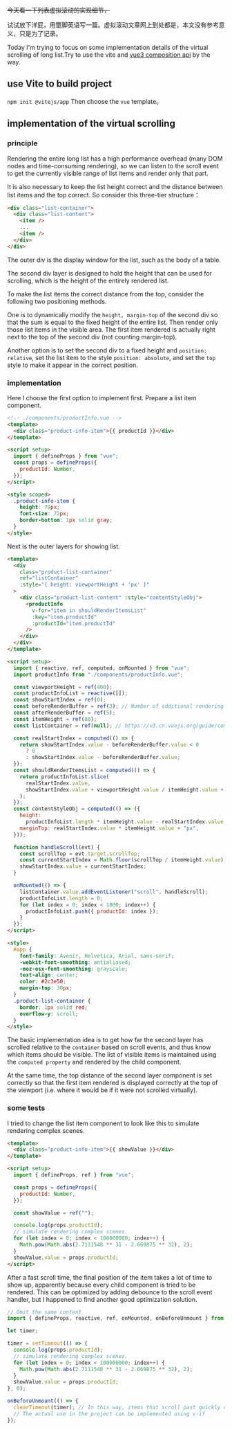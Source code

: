 ~~今天看一下列表虚拟滚动的实现细节，~~

试试放下洋屁，用蹩脚英语写一篇。虚拟滚动文章网上到处都是，本文没有参考意义，只是为了记录。

Today I'm trying to focus on some implementation details of the virtual scrolling of long list.Try to use the vite and [vue3 composition api](https://v3.cn.vuejs.org/guide/composition-api-introduction.html#%E4%BB%80%E4%B9%88%E6%98%AF%E7%BB%84%E5%90%88%E5%BC%8F-api) by the way.

## use Vite to build project

`npm init @vitejs/app` Then choose the `vue` template。

## implementation of the virtual scrolling

### principle

Rendering the entire long list has a high performance overhead (many DOM nodes and time-consuming rendering), so we can listen to the scroll event to get the currently visible range of list items and render only that part.

It is also necessary to keep the list height correct and the distance between list items and the top correct. So consider this three-tier structure：

```html
<div class="list-container">
  <div class="list-content">
    <item />
    ...
    <item />
  </div>
</div>
```

The outer div is the display window for the list, such as the body of a table.

The second div layer is designed to hold the height that can be used for scrolling, which is the height of the entirely rendered list.

To make the list items the correct distance from the top, consider the following two positioning methods.

One is to dynamically modify the `height, margin-top` of the second div so that the sum is equal to the fixed height of the entire list. Then render only those list items in the visible area. The first item rendered is actually right next to the top of the second div (not counting margin-top).

Another option is to set the second div to a fixed height and `position: relative`, set the list item to the style `position: absolute`, and set the `top` style to make it appear in the correct position.

### implementation

Here I choose the first option to implement first. Prepare a list item component.

```html
<!-- ./components/productInfo.vue -->
<template>
  <div class="product-info-item">{{ productId }}</div>
</template>

<script setup>
  import { defineProps } from "vue";
  const props = defineProps({
    productId: Number,
  });
</script>

<style scoped>
  .product-info-item {
    height: 79px;
    font-size: 72px;
    border-bottom: 1px solid gray;
  }
</style>
```

Next is the outer layers for showing list.

```html
<template>
  <div
    class="product-list-container"
    ref="listContainer"
    :style="{ height: viewportHeight + 'px' }"
  >
    <div class="product-list-content" :style="contentStyleObj">
      <productInfo
        v-for="item in shouldRenderItemsList"
        :key="item.productId"
        :productId="item.productId"
      />
    </div>
  </div>
</template>

<script setup>
  import { reactive, ref, computed, onMounted } from "vue";
  import productInfo from "./components/productInfo.vue";

  const viewportHeight = ref(400);
  const productInfoList = reactive([]);
  const showStartIndex = ref(0);
  const beforeRenderBuffer = ref(3); // Number of additional rendering items above
  const afterRenderBuffer = ref(5);
  const itemHeight = ref(80);
  const listContainer = ref(null); // https://v3.cn.vuejs.org/guide/composition-api-template-refs.html After mounted, it points to the Dom.

  const realStartIndex = computed(() => {
    return showStartIndex.value - beforeRenderBuffer.value < 0
      ? 0
      : showStartIndex.value - beforeRenderBuffer.value;
  });
  const shouldRenderItemsList = computed(() => {
    return productInfoList.slice(
      realStartIndex.value,
      showStartIndex.value + viewportHeight.value / itemHeight.value + afterRenderBuffer.value
    );
  });
  const contentStyleObj = computed(() => ({
    height:
      productInfoList.length * itemHeight.value - realStartIndex.value * itemHeight.value + "px",
    marginTop: realStartIndex.value * itemHeight.value + "px",
  }));

  function handleScroll(evt) {
    const scrollTop = evt.target.scrollTop;
    const currentStartIndex = Math.floor(scrollTop / itemHeight.value);
    showStartIndex.value = currentStartIndex;
  }

  onMounted(() => {
    listContainer.value.addEventListener("scroll", handleScroll);
    productInfoList.length = 0;
    for (let index = 0; index < 1000; index++) {
      productInfoList.push({ productId: index });
    }
  });
</script>

<style>
  #app {
    font-family: Avenir, Helvetica, Arial, sans-serif;
    -webkit-font-smoothing: antialiased;
    -moz-osx-font-smoothing: grayscale;
    text-align: center;
    color: #2c3e50;
    margin-top: 30px;
  }
  .product-list-container {
    border: 1px solid red;
    overflow-y: scroll;
  }
</style>
```

The basic implementation idea is to get how far the second layer has scrolled relative to the `container` based on scroll events, and thus know which items should be visible. The list of visible items is maintained using the `computed property` and rendered by the child component.

At the same time, the top distance of the second layer component is set correctly so that the first item rendered is displayed correctly at the top of the viewport (i.e. where it would be if it were not scrolled virtually).

### some tests

I tried to change the list item component to look like this to simulate rendering complex scenes.

```html
<template>
  <div class="product-info-item">{{ showValue }}</div>
</template>

<script setup>
  import { defineProps, ref } from "vue";

  const props = defineProps({
    productId: Number,
  });

  const showValue = ref("");

  console.log(props.productId);
  // simulate rendering complex scenes.
  for (let index = 0; index < 100000000; index++) {
    Math.pow(Math.abs(2.7111548 ** 31 - 2.669875 ** 32), 2);
  }
  showValue.value = props.productId;
</script>
```

After a fast scroll time, the final position of the item takes a lot of time to show up, apparently because every child component is tried to be rendered. This can be optimized by adding debounce to the scroll event handler, but I happened to find another good optimization solution.

```javascript
// Omit the same content
import { defineProps, reactive, ref, onMounted, onBeforeUnmount } from "vue";

let timer;

timer = setTimeout(() => {
  console.log(props.productId);
  // simulate rendering complex scenes.
  for (let index = 0; index < 100000000; index++) {
    Math.pow(Math.abs(2.7111548 ** 31 - 2.669875 ** 32), 2);
  }
  showValue.value = props.productId;
}, 0);

onBeforeUnmount(() => {
  clearTimeout(timer); // In this way, items that scroll past quickly do not really take time to render.
  // The actual use in the project can be implemented using v-if
});
```



